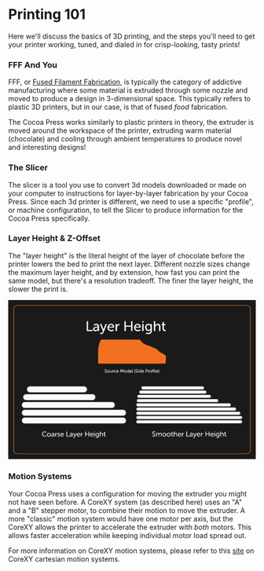 # Printing 101

Here we'll discuss the basics of 3D printing, and the steps you'll need to get your printer working, tuned, and dialed in for crisp-looking, tasty prints!

### FFF And You

FFF, or [Fused Filament Fabrication](https://en.wikipedia.org/wiki/Fused_filament_fabrication), is typically the category of addictive manufacturing where some material is extruded through some nozzle and moved to produce a design in 3-dimensional space.  This typically refers to plastic 3D printers, but in our case, is that of fused *food* fabrication.

The Cocoa Press works similarly to plastic printers in theory, the extruder is moved around the workspace of the printer, extruding warm material (chocolate) and cooling through ambient temperatures to produce novel and interesting designs!

### The Slicer

The slicer is a tool you use to convert 3d models downloaded or made on your computer to instructions for layer-by-layer fabrication by your Cocoa Press.  Since each 3d printer is different, we need to use a specific "profile", or machine configuration, to tell the Slicer to produce information for the Cocoa Press specifically.

### Layer Height & Z-Offset

The "layer height" is the literal height of the layer of chocolate before the printer lowers the bed to print the next layer.  Different nozzle sizes change the maximum layer height, and by extension, how fast you can print the same model, but there's a resolution tradeoff.  The finer the layer height, the slower the print is.

<!-- Add diagram showing off layer height differences. -->

![Layer Height Explainer](../img/layer_height_diagram.png)

### Motion Systems

Your Cocoa Press uses a configuration for moving the extruder you might not have seen before.  A CoreXY system (as described here) uses an "A" and a "B" stepper motor, to combine their motion to move the extruder.  A more "classic" motion system would have one motor per axis, but the CoreXY allows the printer to accelerate the extruder with *both* motors.  This allows faster acceleration while keeping individual motor load spread out.

For more information on CoreXY motion systems, please refer to this [site](https://corexy.com/) on CoreXY cartesian motion systems.